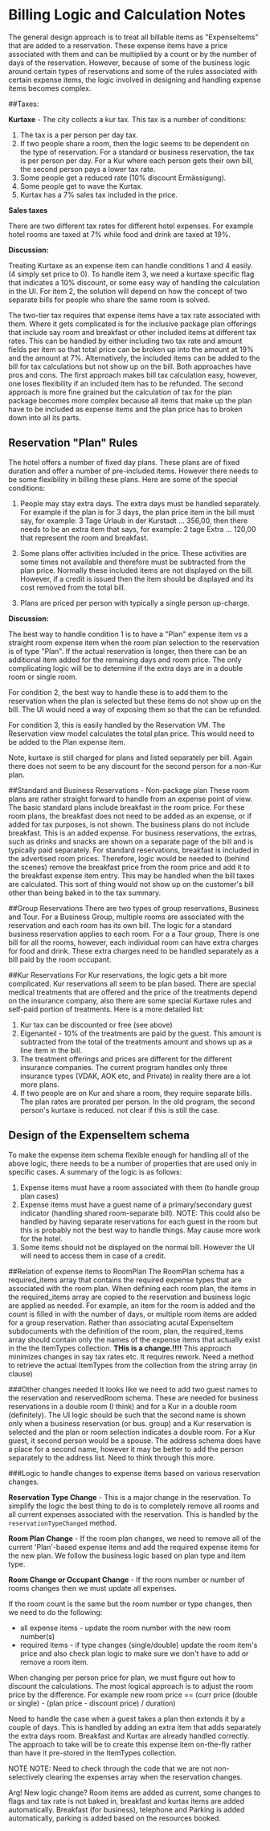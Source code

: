 Billing Logic and Calculation Notes
===================================
The general design approach is to treat all billable items as "ExpenseItems" that are added to a reservation. These
expense items have a price associated with them and can be multiplied by a count or by the number of days of the
reservation. However, because of some of the business logic around certain types of reservations and some of the rules
associated with certain expense items, the logic involved in designing and handling expense items becomes complex.

##Taxes:

**Kurtaxe** - The city collects a kur tax. This tax is a number of conditions:

  1. The tax is a per person per day tax.
  2. If two people share a room, then the logic seems to be dependent on the type of reservation. For a standard or business
  reservation, the tax is per person per day. For a Kur where each person gets their own bill, the second person pays a
  lower tax rate.
  3. Some people get a reduced rate (10% discount Ermässigung).
  4. Some people get to wave the Kurtax.
  5. Kurtax has a 7% sales tax included in the price.

**Sales taxes**

There are two different tax rates for different hotel expenses. For example hotel rooms are taxed at 7% while food and
drink are taxed at 19%.

 **Discussion:**

   Treating Kurtaxe as an expense item can handle conditions 1 and 4 easily. (4 simply set price to 0). To handle item
 3, we need a kurtaxe specific flag that indicates a 10% discount, or some easy way of handling the calculation in the
 UI. For item 2, the solution will depend on how the concept of two separate bills for people who share the same room
 is solved.

  The two-tier tax requires that expense items have a tax rate associated with them. Where it gets complicated is for
 the inclusive package plan offerings that include say room and breakfast or other included items at different tax rates.
 This can be handled by either including two tax rate and amount fields per item so that total price can be broken up
 into the amount at 19% and the amount at 7%. Alternatively, the included items can be added to the bill for tax
 calculations but not show up on the bill. Both approaches have pros and cons. The first approach makes bill tax
 calculation easy, however, one loses flexibility if an included item has to be refunded. The second approach is more
 fine grained but the calculation of tax for the plan package becomes more complex because all items that make up the
 plan have to be included as expense items and the plan price has to broken down into all its parts.

## Reservation "Plan" Rules
The hotel offers a number of fixed day plans. These plans are of fixed duration and offer a number of pre-included
items. However there needs to be some flexibility in billing these plans. Here are some of the special conditions:

1. People may stay extra days. The extra days must be handled separately. For example if the plan is for 3 days, the
plan price item in the bill must say, for example: 3 Tage Urlaub in der Kurstadt ... 356,00, then there needs to be an
extra item that says, for example: 2 tage Extra ... 120,00 that represent the room and breakfast.

2. Some plans offer activities included in the price. These activities are some times not available and therefore must
be subtracted from the plan price. Normally these included items are not displayed on the bill. However, if a credit
is issued then the item should be displayed and its cost removed from the total bill.

3. Plans are priced per person with typically a single person up-charge.

 **Discussion:**

   The best way to handle condition 1 is to have a "Plan" expense item vs a straight room expense item when the room plan selection
to the reservation is of type "Plan". If the actual reservation is longer, then there can be an additional item added for
the remaining days and room price. The only complicating logic will be to determine if the extra days are in a double
room or single room.

   For condition 2, the best way to handle these is to add them to the reservation when the plan is selected but these
items do not show up on the bill. The UI would need a way of exposing them so that the can be refunded.

  For condition 3, this is easily handled by the Reservation VM. The Reservation view model calculates the total plan
price. This would need to be added to the Plan expense item.

  Note, kurtaxe is still charged for plans and listed separately per bill. Again there does not seem to be any discount
for the second person for a non-Kur plan.

##Standard and Business Reservations - Non-package plan
These room plans are rather straight forward to handle from an expense point of view. The basic standard plans include
breakfast in the room price. For these room plans, the breakfast does not need to be added as an expense, or if added
for tax purposes, is not shown. The business plans do not include breakfast. This is an added expense. For business
reservations, the extras, such as drinks and snacks are shown on a separate page of the bill and is typically
paid separately. For standard reservations, breakfast is included in the advertised room prices. Therefore,
logic would be needed to (behind the scenes) remove the breakfast price from the room price and add it to the
breakfast expense item entry. This may be handled when the bill taxes are calculated. This sort of thing would not
show up on the customer's bill other than being baked in to the tax summary.

##Group Reservations
There are two types of group reservations, Business and Tour. For a Business Group, multiple rooms are associated
with the reservation and each room has its own bill. The logic for a standard business reservation applies to each room.
For a a Tour group, There is one bill for all the rooms, however, each individual room can have extra charges for food
and drink. These extra charges need to be handled separately as a bill paid by the room occupant.

##Kur Reservations
For Kur reservations, the logic gets a bit more complicated. Kur reservations all seem to be plan based.  There are
special medical treatments that are offered and the price of the treatments depend on the insurance company, also there
are some special Kurtaxe rules and self-paid portion of treatments. Here is a more detailed list:

1. Kur tax can be discounted or free (see above)
2. Eigenanteil - 10% of the treatments are paid by the guest. This amount is subtracted from the total of the treatments
amount and shows up as a line item in the bill.
3. The treatment offerings and prices are different for the different insurance companies. The current program handles
only three insurance types (VDAK, AOK etc, and Private) in reality there are a lot more plans.
4. If two people are on Kur and share a room, they require separate bills. The plan rates are prorated per person. In
the old program, the second person's kurtaxe is reduced. not clear if this is still the case.

## Design of the ExpenseItem schema
To make the expense item schema flexible enough for handling all of the above logic, there needs to be a number of
properties that are used only in specific cases. A summary of the logic is as follows:

1. Expense items must have a room associated with them (to handle group plan cases)
2. Expense items must have a guest name of a primary/secondary guest indicator (handling shared room-separate bill).
NOTE: This could also be handled by having separate reservations for each guest in the room but this is probably not
the best way to handle things. May cause more work for the hotel.
3. Some items should not be displayed on the normal bill. However the UI will need to access them in case of a credit.

##Relation of expense items to RoomPlan
The RoomPlan schema has a required_items array that contains the required expense types that are associated with the
room plan. When defining each room plan, the items in the required_items array are copied to the reservation and
business logic are applied as needed. For example, an item for the room is added and the count is filled in with the
number of days, or multiple room items are added for a group reservation. Rather than associating acutal ExpenseItem
subdocuments with the definition of the room, plan, the required_items array should contain only the names of the
expense items that actually exist in the the ItemTypes collection. **THis is a change.!!!!** This approach minimizes
changes in say tax rates etc. It requires rework. Need a method to retrieve the actual ItemTypes from the collection
from the string array (in clause)

###Other changes needed
It looks like we need to add two guest names to the reservation and reservedRoom schema. These are needed for business
reservations in a double room (I think) and for a Kur in a double room (definitely). The UI logic should be such that
the second name is shown only when a business reservation (or bus. group) and a Kur reservation is selected and the
plan or room selection indicates a double room. For a Kur guest, it second person would be a spouse. The address schema
does have a place for a second name, however it may be better to add the person separately to the address list. Need to
think through this more.

###Logic to handle changes to expense items based on various reservation changes.

**Reservation Type Change** - This is a major change in the reservation. To simplify the logic the best thing to do
is to completely remove all rooms and all current expenses associated with the reservation. This is handled by the
`reservationTypeChanged` method.

**Room Plan Change** - If the room plan changes, we need to remove all of the current 'Plan'-based expense items and
add the required expense items for the new plan. We follow the business logic based on plan type and item type.

**Room Change or Occupant Change** - If the room number or number of rooms changes then we must update all expenses.

If the room count is the same but the room number or type changes, then we need to do the following:

- all expense items - update the room number with the new room number(s)
- required items - if type changes (single/double) update the room item's price and also check plan logic to make sure
 we don't have to add or remove a room item.


When changing per person price for plan, we must figure out how to discount the calculations. The most logical approach
 is to adjust the room price by the difference. For example new room price == (curr price (double or single) - (plan price - discount price) / duration)

Need to handle the case when a guest takes a plan then extends it by a couple of days. This is handled by adding an extra
item that adds separately the extra days room. Breakfast and Kurtax are already handled correctly. The approach to take
will be to create this expense item on-the-fly rather than have it pre-stored in the ItemTypes collection.

NOTE NOTE: Need to check through the code that we are not non-selectively clearing the expenses array when the reservation changes.


Arg! New logic change? Room items are added as current, some changes to flags and tax rate is not baked in, breakfast and kurtax items are added automatically.
Breakfast (for business), telephone and Parking is added automatically, parking is added based on the resources booked.